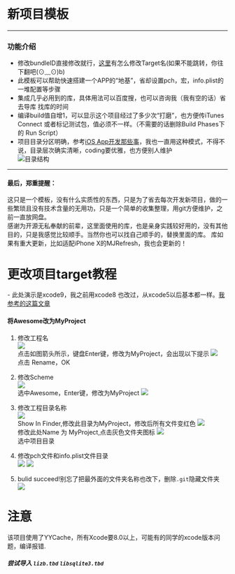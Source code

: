 # 新项目模板
---
### 功能介绍
- 修改bundleID直接修改就行，[这里](https://github.com/maltsugar/AwesomTemplate#awdes)有怎么修改Target名(如果不能跳转，你往下翻吧(⊙﹏⊙)b)
- 此模板可以帮助快速搭建一个APP的“地基”，省却设置pch，宏，info.plist的一堆配置等步骤
- 集成几乎必用到的库，具体用法可以百度搜，也可以咨询我（我有空的话）省去导库 找库的时间
- 编译build值自增1，可以显示这个项目经过了多少次“打磨”，也方便传iTunes Connect 或者标记测试包，值必须不一样。（不需要的话删除Build Phases下的 Run Script）  
- 项目目录分区明确，参考[iOS App开发那些事](http://www.cocoachina.com/programmer/20140526/8551.html)，我也一直用这种模式，不得不说，目录层次确实清晰，coding要优雅，也方便别人维护  
![目录结构](http://wx3.sinaimg.cn/mw690/72aba7efgy1flhcn16kbqj21120yggrh.jpg)  

---

#### 最后，郑重提醒：  
这只是一个模板，没有什么实质性的东西，只是为了省去每次开发新项目，做的一些繁琐且没有技术含量的无用功，只是一个简单的收集整理，用git方便维护，之前一直放网盘。  
感谢为开源无私奉献的前辈，这里面使用的库，也是亲身实践较好用的，没有其他目的，只是我感觉比较顺手。当然你也可以找自己顺手的，替换里面的库。
库如果有重大更新，比如适配iPhone X的MJRefresh，我也会更新的！

# 更改项目target教程
<a id="awdes">-</a>
此处演示是xcode9，我之前用xcode8 也改过，从xcode5以后基本都一样。[我参考的这篇文章](http://www.cnblogs.com/tbfirstone/p/3601541.html)
#### 将Awesome改为MyProject
1. 修改工程名  
	![](http://wx2.sinaimg.cn/mw690/72aba7efgy1flhiprp2unj20dq0b0taa.jpg)   
	点击如图箭头所示，键盘Enter键，修改为MyProject，会出现以下提示
	![](http://wx2.sinaimg.cn/mw690/72aba7efgy1flhdl2mkvbj20rs0l4gnn.jpg)   
	点击 Rename，OK
	
	
2. 修改Scheme   
	![](http://wx3.sinaimg.cn/mw690/72aba7efgy1flhdl3b32kj20ju0bi40s.jpg)   
	选中Awesome，Enter键，修改为MyProject
	![](http://wx1.sinaimg.cn/mw690/72aba7efgy1flhdl3uel1j216o0o0q4j.jpg)

3. 修改工程目录名称   
	![](http://wx3.sinaimg.cn/mw690/72aba7efgy1flhdl4k7qaj20ky0vqq7w.jpg)   
	Show In Finder,修改此目录为MyProject，修改后所有文件变红色
	![](http://wx3.sinaimg.cn/mw690/72aba7efgy1flhi3a4r3yj20fm0r2765.jpg)   
	修改此处Name 为 MyProject,点击灰色文件夹图标
	![](http://wx2.sinaimg.cn/mw690/72aba7efgy1flhdl5s9cij20p80nmq5r.jpg)   
	选中项目目录
4. 修改pch文件和info.plist文件目录   
	![](http://wx1.sinaimg.cn/mw690/72aba7efgy1flhdl6bermj21a20j4die.jpg)
	![](http://wx1.sinaimg.cn/mw690/72aba7efgy1flhdl6wv4dj21c00vqgqu.jpg)
5. bulid succeed!别忘了把最外面的文件夹名称也改下，删除`.git`隐藏文件夹   
	![](http://wx1.sinaimg.cn/mw690/72aba7efgy1flhdl7g077j20og01wwem.jpg)   
# 注意
该项目使用了YYCache，所有Xcode要8.0以上，可能有的同学的xcode版本问题，编译报错.   
##### 尝试导入 `lizb.tbd`  `libsqlite3.tbd`
